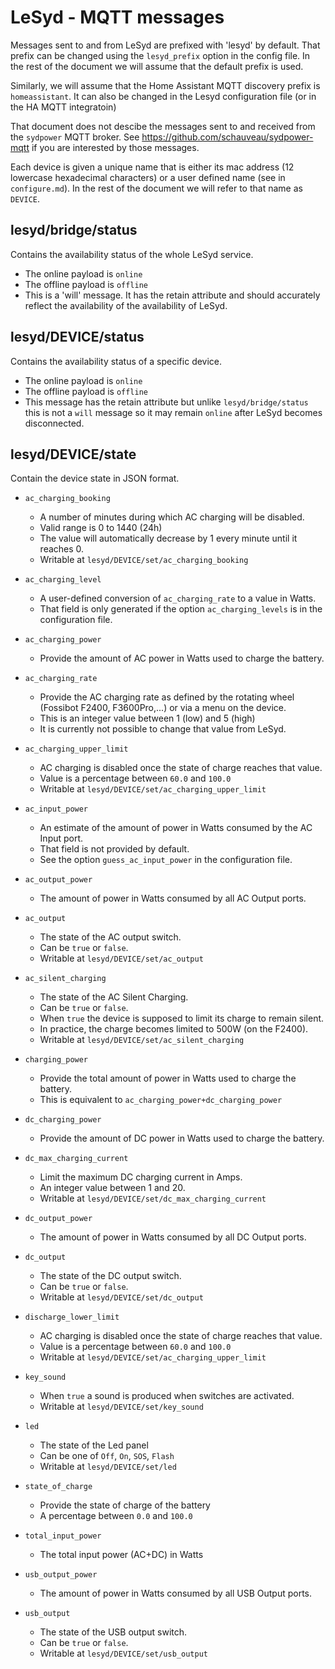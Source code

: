 # LeSyd - MQTT messages

Messages sent to and from LeSyd are prefixed with 'lesyd' by default. That prefix can be changed using the `lesyd_prefix` option in the config file. In the rest of the document we will assume that the default prefix is used.

Similarly, we will assume that the Home Assistant MQTT discovery prefix is `homeassistant`. It can also be changed in the Lesyd configuration file (or in the HA MQTT integratoin)  

That document does not descibe the messages sent to and received from the `sydpower` MQTT broker. See https://github.com/schauveau/sydpower-mqtt if you are interested by those messages.

Each device is given a unique name that is either its mac address (12 lowercase hexadecimal characters) or a user defined name (see in `configure.md`). In the rest of the document we will refer to that name as `DEVICE`.  

## lesyd/bridge/status

Contains the availability status of the whole LeSyd service.
- The online payload is `online` 
- The offline payload is `offline`
- This is a 'will' message. It has the retain attribute and should accurately reflect the
  availability of the availability of LeSyd. 

## lesyd/DEVICE/status

Contains the availability status of a specific device.
- The online payload is `online` 
- The offline payload is `offline`
- This message has the retain attribute but unlike `lesyd/bridge/status` this is not a `will` message so it may remain `online` after LeSyd becomes disconnected.   


## lesyd/DEVICE/state

Contain the device state in JSON format. 

- `ac_charging_booking`
  - A number of minutes during which AC charging will be disabled.
  - Valid range is 0 to 1440 (24h)
  - The value will automatically decrease by 1 every minute until it reaches 0.
  - Writable at `lesyd/DEVICE/set/ac_charging_booking`
  
- `ac_charging_level`
  - A user-defined conversion of `ac_charging_rate` to a value in Watts.
  - That field is only generated if the option `ac_charging_levels` is in the configuration file. 
  
- `ac_charging_power`
  - Provide the amount of AC power in Watts used to charge the battery.

- `ac_charging_rate`
  - Provide the AC charging rate as defined by the rotating wheel (Fossibot F2400, F3600Pro,...)
    or via a menu on the device. 
  - This is an integer value between 1 (low) and 5 (high)
  - It is currently not possible to change that value from LeSyd.   

- `ac_charging_upper_limit`
  - AC charging is disabled once the state of charge reaches that value.
  - Value is a percentage between `60.0` and `100.0` 
  - Writable at `lesyd/DEVICE/set/ac_charging_upper_limit`

- `ac_input_power`
  - An estimate of the amount of power in Watts consumed by the AC Input port.
  - That field is not provided by default.
  - See the option `guess_ac_input_power` in the configuration file.
  
- `ac_output_power`
  - The amount of power in Watts consumed by all AC Output ports.

- `ac_output`
  - The state of the AC output switch. 
  - Can be `true` or `false`.
  - Writable at `lesyd/DEVICE/set/ac_output`

- `ac_silent_charging`
  - The state of the AC Silent Charging. 
  - Can be `true` or `false`.
  - When `true` the device is supposed to limit its charge to remain silent.    
  - In practice, the charge becomes limited to 500W (on the F2400).   
  - Writable at `lesyd/DEVICE/set/ac_silent_charging`

- `charging_power`
  - Provide the total amount of power in Watts used to charge the battery.
  - This is equivalent to `ac_charging_power+dc_charging_power`

- `dc_charging_power`
  - Provide the amount of DC power in Watts used to charge the battery.  

- `dc_max_charging_current`
  - Limit the maximum DC charging current in Amps.
  - An integer value between 1 and 20.
  - Writable at `lesyd/DEVICE/set/dc_max_charging_current`
  
- `dc_output_power`
  - The amount of power in Watts consumed by all DC Output ports.

- `dc_output`
  - The state of the DC output switch. 
  - Can be `true` or `false`.
  - Writable at `lesyd/DEVICE/set/dc_output`

- `discharge_lower_limit`
  - AC charging is disabled once the state of charge reaches that value.
  - Value is a percentage between `60.0` and `100.0` 
  - Writable at `lesyd/DEVICE/set/ac_charging_upper_limit`

- `key_sound`
  - When `true` a sound is produced when switches are activated.
  - Writable at `lesyd/DEVICE/set/key_sound`

- `led`
  - The state of the Led panel
  - Can be one of `Off`, `On`, `SOS`, `Flash`
  - Writable at `lesyd/DEVICE/set/led`  

- `state_of_charge`
  - Provide the state of charge of the battery
  - A percentage between `0.0` and `100.0`  

- `total_input_power`
  - The total input power (AC+DC) in Watts
  
- `usb_output_power`
   - The amount of power in Watts consumed by all USB Output ports.

- `usb_output`
  - The state of the USB output switch. 
  - Can be `true` or `false`.
  - Writable at `lesyd/DEVICE/set/usb_output`

##    





